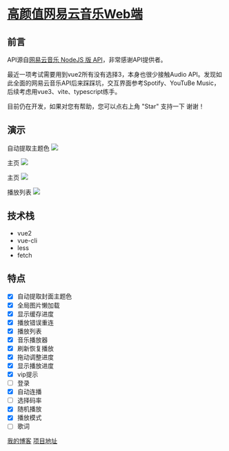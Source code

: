 # [高颜值网易云音乐Web端](https://demo.zusheng.club/cloud_music/#/)

## 前言

API源自[网易云音乐 NodeJS 版 API](https://github.com/Binaryify/NeteaseCloudMusicApi)，非常感谢API提供者。

最近一项考试需要用到vue2所有没有选择3，本身也很少接触Audio API。发现如此全面的网易云音乐API后来踩踩坑，交互界面参考Spotify、YouTuBe Music，后续考虑用vue3、vite、typescript练手。

目前仍在开发，如果对您有帮助，您可以点右上角 "Star" 支持一下 谢谢！

## 演示

自动提取主题色
![](https://gitee.com/imzusheng/vue-netease-cloud-music/raw/master/screenshots/03.png)

主页
![](https://gitee.com/imzusheng/vue-netease-cloud-music/raw/master/screenshots/01.png)

主页
![](https://gitee.com/imzusheng/vue-netease-cloud-music/raw/master/screenshots/02.png)

播放列表
![](https://gitee.com/imzusheng/vue-netease-cloud-music/raw/master/screenshots/04.png)

## 技术栈
* vue2
* vue-cli
* less
* fetch

## 特点

* [x] 自动提取封面主题色
* [x] 全局图片懒加载
* [x] 显示缓存进度
* [x] 播放错误重连
* [x] 播放列表
* [x] 音乐播放器
* [x] 刷新恢复播放
* [x] 拖动调整进度
* [x] 显示播放进度
* [x] vip提示
* [ ] 登录
* [x] 自动连播
* [ ] 选择码率
* [x] 随机播放
* [x] 播放模式
* [ ] 歌词

[我的博客](https://zusheng.club)
[项目地址](https://demo.zusheng.club/cloud_music/#/)

